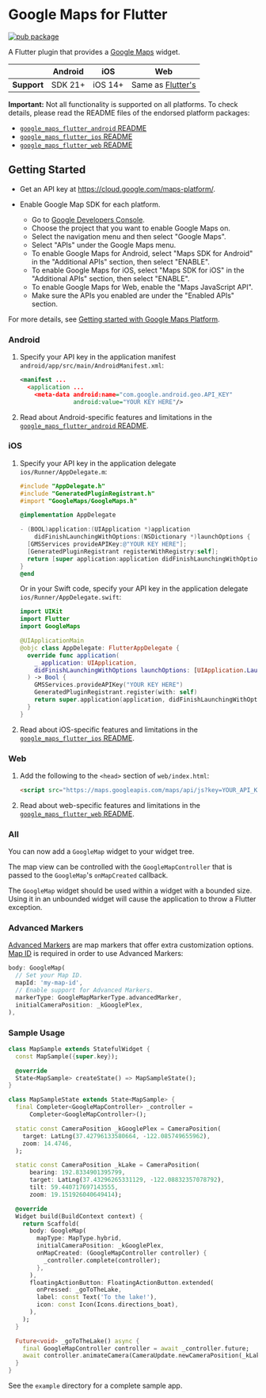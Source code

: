 # Google Maps for Flutter

<?code-excerpt path-base="example/lib"?>

[![pub package](https://img.shields.io/pub/v/google_maps_flutter.svg)](https://pub.dev/packages/google_maps_flutter)

A Flutter plugin that provides a [Google Maps](https://developers.google.com/maps/) widget.

|             | Android | iOS     | Web                              |
|-------------|---------|---------|----------------------------------|
| **Support** | SDK 21+ | iOS 14+ | Same as [Flutter's][web-support] |

[web-support]: https://docs.flutter.dev/reference/supported-platforms

**Important:** Not all functionality is supported on all platforms.
To check details, please read the README files
of the endorsed platform packages:

* [`google_maps_flutter_android` README](https://pub.dev/packages/google_maps_flutter_android)
* [`google_maps_flutter_ios` README](https://pub.dev/packages/google_maps_flutter_ios)
* [`google_maps_flutter_web` README](https://pub.dev/packages/google_maps_flutter_web)


## Getting Started

* Get an API key at <https://cloud.google.com/maps-platform/>.

* Enable Google Map SDK for each platform.
  * Go to [Google Developers Console](https://console.cloud.google.com/).
  * Choose the project that you want to enable Google Maps on.
  * Select the navigation menu and then select "Google Maps".
  * Select "APIs" under the Google Maps menu.
  * To enable Google Maps for Android, select "Maps SDK for Android" in the "Additional APIs" section, then select "ENABLE".
  * To enable Google Maps for iOS, select "Maps SDK for iOS" in the "Additional APIs" section, then select "ENABLE".
  * To enable Google Maps for Web, enable the "Maps JavaScript API".
  * Make sure the APIs you enabled are under the "Enabled APIs" section.

For more details, see [Getting started with Google Maps Platform](https://developers.google.com/maps/gmp-get-started).

### Android

1. Specify your API key in the application manifest `android/app/src/main/AndroidManifest.xml`:

   ```xml
   <manifest ...
     <application ...
       <meta-data android:name="com.google.android.geo.API_KEY"
                  android:value="YOUR KEY HERE"/>
   ```

2. Read about Android-specific features and limitations in the
   [`google_maps_flutter_android` README](https://pub.dev/packages/google_maps_flutter_android).

### iOS

1. Specify your API key in the application delegate `ios/Runner/AppDelegate.m`:

   ```objectivec
   #include "AppDelegate.h"
   #include "GeneratedPluginRegistrant.h"
   #import "GoogleMaps/GoogleMaps.h"

   @implementation AppDelegate

   - (BOOL)application:(UIApplication *)application
       didFinishLaunchingWithOptions:(NSDictionary *)launchOptions {
     [GMSServices provideAPIKey:@"YOUR KEY HERE"];
     [GeneratedPluginRegistrant registerWithRegistry:self];
     return [super application:application didFinishLaunchingWithOptions:launchOptions];
   }
   @end
   ```

   Or in your Swift code, specify your API key
   in the application delegate `ios/Runner/AppDelegate.swift`:

   ```swift
   import UIKit
   import Flutter
   import GoogleMaps

   @UIApplicationMain
   @objc class AppDelegate: FlutterAppDelegate {
     override func application(
       _ application: UIApplication,
       didFinishLaunchingWithOptions launchOptions: [UIApplication.LaunchOptionsKey: Any]?
     ) -> Bool {
       GMSServices.provideAPIKey("YOUR KEY HERE")
       GeneratedPluginRegistrant.register(with: self)
       return super.application(application, didFinishLaunchingWithOptions: launchOptions)
     }
   }
   ```

2. Read about iOS-specific features and limitations in the
   [`google_maps_flutter_ios` README](https://pub.dev/packages/google_maps_flutter_ios).

### Web

1. Add the following to the `<head>` section of `web/index.html`:

   ```html
   <script src="https://maps.googleapis.com/maps/api/js?key=YOUR_API_KEY"></script>
   ```

2. Read about web-specific features and limitations in the
   [`google_maps_flutter_web` README](https://pub.dev/packages/google_maps_flutter_web).

### All

You can now add a `GoogleMap` widget to your widget tree.

The map view can be controlled with the `GoogleMapController` that is passed to
the `GoogleMap`'s `onMapCreated` callback.

The `GoogleMap` widget should be used within a widget with a bounded size. Using it
in an unbounded widget will cause the application to throw a Flutter exception.

### Advanced Markers

[Advanced Markers](https://developers.google.com/maps/documentation/javascript/advanced-markers/overview) 
are map markers that offer extra customization options. 
[Map ID](https://developers.google.com/maps/documentation/get-map-id) is 
required in order to use Advanced Markers:

<?code-excerpt "readme_sample_advanced_markers.dart (AdvancedMarkersSample)"?>
```dart
body: GoogleMap(
  // Set your Map ID.
  mapId: 'my-map-id',
  // Enable support for Advanced Markers.
  markerType: GoogleMapMarkerType.advancedMarker,
  initialCameraPosition: _kGooglePlex,
),
```

### Sample Usage

<?code-excerpt "readme_sample.dart (MapSample)"?>
```dart
class MapSample extends StatefulWidget {
  const MapSample({super.key});

  @override
  State<MapSample> createState() => MapSampleState();
}

class MapSampleState extends State<MapSample> {
  final Completer<GoogleMapController> _controller =
      Completer<GoogleMapController>();

  static const CameraPosition _kGooglePlex = CameraPosition(
    target: LatLng(37.42796133580664, -122.085749655962),
    zoom: 14.4746,
  );

  static const CameraPosition _kLake = CameraPosition(
      bearing: 192.8334901395799,
      target: LatLng(37.43296265331129, -122.08832357078792),
      tilt: 59.440717697143555,
      zoom: 19.151926040649414);

  @override
  Widget build(BuildContext context) {
    return Scaffold(
      body: GoogleMap(
        mapType: MapType.hybrid,
        initialCameraPosition: _kGooglePlex,
        onMapCreated: (GoogleMapController controller) {
          _controller.complete(controller);
        },
      ),
      floatingActionButton: FloatingActionButton.extended(
        onPressed: _goToTheLake,
        label: const Text('To the lake!'),
        icon: const Icon(Icons.directions_boat),
      ),
    );
  }

  Future<void> _goToTheLake() async {
    final GoogleMapController controller = await _controller.future;
    await controller.animateCamera(CameraUpdate.newCameraPosition(_kLake));
  }
}
```

See the `example` directory for a complete sample app.
